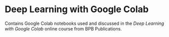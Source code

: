 # Deep Learning with Google Colab

Contains Google Colab notebooks used and discussed in the _Deep Learning with Google Colab_ online course from BPB Publications.
